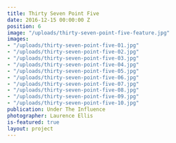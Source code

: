 ```yaml
---
title: Thirty Seven Point Five
date: 2016-12-15 00:00:00 Z
position: 6
image: "/uploads/thirty-seven-point-five-feature.jpg"
images:
- "/uploads/thirty-seven-point-five-01.jpg"
- "/uploads/thirty-seven-point-five-02.jpg"
- "/uploads/thirty-seven-point-five-03.jpg"
- "/uploads/thirty-seven-point-five-04.jpg"
- "/uploads/thirty-seven-point-five-05.jpg"
- "/uploads/thirty-seven-point-five-06.jpg"
- "/uploads/thirty-seven-point-five-07.jpg"
- "/uploads/thirty-seven-point-five-08.jpg"
- "/uploads/thirty-seven-point-five-09.jpg"
- "/uploads/thirty-seven-point-five-10.jpg"
publication: Under The Influence
photographer: Laurence Ellis
is-featured: true
layout: project
---
```


